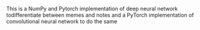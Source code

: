 This is a NumPy and Pytorch implementation of deep neural network todifferentiate between memes and notes
and a PyTorch implementation of convolutional neural network to do the same



